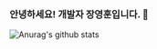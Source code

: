 ### 안녕하세요! 개발자 장영훈입니다. 👋

![Anurag's github stats](https://github-readme-stats.vercel.app/api?username=jyh08024)
